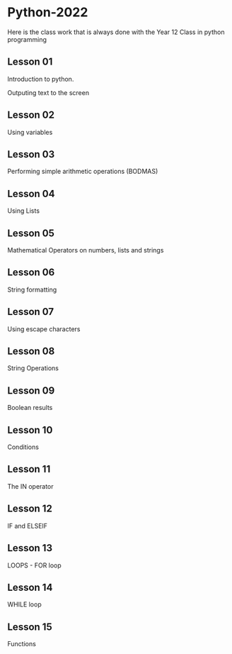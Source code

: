 # Python-2022

Here is the class work that is always done with the Year 12 Class in python programming

## Lesson 01

Introduction to python.

Outputing text to the screen

## Lesson 02

Using variables

## Lesson 03

Performing simple arithmetic operations (BODMAS)

## Lesson 04

Using Lists

## Lesson 05

Mathematical Operators on numbers, lists and strings

## Lesson 06

String formatting

## Lesson 07

Using escape characters

## Lesson 08

String Operations

## Lesson 09

Boolean results

## Lesson 10

Conditions

## Lesson 11

The IN operator

## Lesson 12

IF and ELSEIF

## Lesson 13

LOOPS - FOR loop

## Lesson 14

WHILE loop

## Lesson 15

Functions
